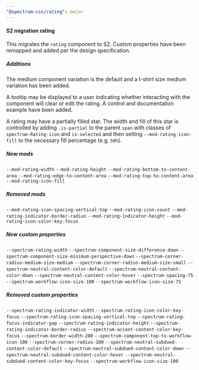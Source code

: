 ```yaml
---
"@spectrum-css/rating": major
---
```


#### S2 migration rating

This migrates the `rating` component to S2. Custom properties have been remapped and added per the design specification.

##### Additions

The medium component variation is the default and a t-shirt size medium variation has been added.

A tooltip may be displayed to a user indicating whether interacting with the component will clear or edit the rating. A control and documentation example have been added.

A rating may have a partially filled star. The width and fill of this star is controlled by adding `.is-partial` to the parent `span` with classes of `spectrum-Rating-icon` and `is-selected` and then setting `--mod-rating-icon-fill` to the necessary fill percentage (e.g. `50%`).

##### New mods

`--mod-rating-width`
`--mod-rating-height`
`--mod-rating-bottom-to-content-area`
`--mod-rating-edge-to-content-area`
`--mod-rating-top-to-content-area`
`--mod-rating-icon-fill`

##### Removed mods

`--mod-rating-icon-spacing-vertical-top`
`--mod-rating-icon-count`
`--mod-rating-indicator-border-radius`
`--mod-rating-indicator-height`
`--mod-rating-icon-color-key-focus`

##### New custom properties

`--spectrum-rating-width`
`--spectrum-component-size-difference-down`
`--spectrum-component-size-minimum-perspective-down`
`--spectrum-corner-radius-medium-size-medium`
`--spectrum-corner-radius-medium-size-small`
`--spectrum-neutral-content-color-default`
`--spectrum-neutral-content-color-down`
`--spectrum-neutral-content-color-hover`
`--spectrum-spacing-75`
`--spectrum-workflow-icon-size-100`
`--spectrum-workflow-icon-size-75`

##### Removed custom properties

`--spectrum-rating-indicator-width`
`--spectrum-rating-icon-color-key-focus`
`--spectrum-rating-icon-spacing-vertical-top`
`--spectrum-rating-focus-indicator-gap`
`--spectrum-rating-indicator-height`
`--spectrum-rating-indicator-border-radius`
`--spectrum-accent-content-color-key-focus`
`--spectrum-border-width-200`
`--spectrum-component-top-to-workflow-icon-100`
`--spectrum-corner-radius-100`
`--spectrum-neutral-subdued-content-color-default`
`--spectrum-neutral-subdued-content-color-down`
`--spectrum-neutral-subdued-content-color-hover`
`--spectrum-neutral-subdued-content-color-key-focus`
`--spectrum-workflow-icon-size-100`
